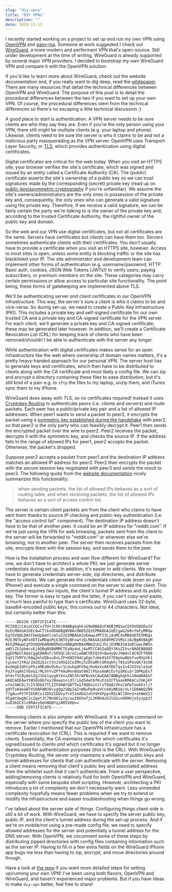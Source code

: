 ```yaml
---
slug: "diy-vpns"
title: "DIY VPNs"
description: ""
date: 2019-11-13
---
```


I recently started working on a project to set up and run my own VPN using [OpenVPN](https://openvpn.net/) and [easy-rsa](https://github.com/OpenVPN/easy-rsa). Someone at work suggested I check out [WireGuard](https://www.wireguard.com/), a more modern and performant VPN that's open-source. Still under development at the time of writing, WireGuard is already supported by several major VPN providers. I decided to bootstrap my own WireGuard VPN and compare it with the OpenVPN solution.

If you'd like to learn more about WireGuard, check out the website documentation and, if you really want to dig deep, read the [whitepaper](https://www.wireguard.com/papers/wireguard.pdf). There are many resources that detail the technical differences between OpenVPN and WireGuard. The purpose of this post is to detail the procedural differences between the two if you want to set up your own VPN. Of course, the procedural differences stem from the technical differences so there's no escaping a little technical discussion ;)

A good place to start is authentication. A VPN server needs to be sure clients are who they say they are. Even if you're the only person using your VPN, there still might be multiple clients (e.g. your laptop and phone). Likewise, clients need to be sure the server is who it claims to be and not a malicious party masquerading as the VPN server. OpenVPN uses Transport Layer Security, or [TLS](https://en.wikipedia.org/wiki/Transport_Layer_Security), which provides authentication using digital certificates.

Digital certificates are critical for the web today. When you visit an HTTPS site, your browser verifies the site's certificate, which was signed and issued by an entity called a Certificate Authority (CA). The (public) certificate asserts the site's ownership of a public key so we can trust signatures made by the corresponding (secret) private key (read up on [public-key/asymmetric cryptography](https://en.wikipedia.org/wiki/Public-key_cryptography) if you're unfamiliar). We assume the site's owners/administrators are the only ones in possession of the private key and, consequently, the only ones who can generate a valid signature using the private key. Therefore, if we receive a valid signature, we can be fairly certain the party we're talking to is the owner of the private key and, according to the trusted Certificate Authority, the rightful owner of the public key and domain.

So the web and our VPN use digital certificates, but not all certificates are the same. Servers have certificates but clients can have them too. Servers sometimes authenticate clients with their certificates. You don't usually have to provide a certificate when you visit an HTTPS site, however. Access to most sites is open, unless some entity is blocking traffic or the site has blacklisted your IP. The site administrator and development team can implement other forms of authentication (e.g. username/password, HTTP Basic auth, cookies, JSON Web Tokens (JWTs)) to verify users, paying subscribers, or premium members on the site. These categories may carry certain permissions or allow access to particular site functionality. The point being, these forms of gatekeeping are implemented above TLS.

We'll be authenticating server *and* client certificates in our OpenVPN infrastructure. This way, the server's sure a client is who it claims to be and vice-versa. So during set-up, we need to create a Public Key Infrastructure (PKI). This includes a private key and self-signed certificate for our own trusted CA and a private key and CA-signed certificate for the VPN server. For each client, we'll generate a private key and CA-signed certificate; these may be generated later however. In addition, we'll create a Certificate Revocation List (CRL) for keeping track of clients who have been removed/shouldn't be able to authenticate with the server any longer.

While authentication with digital certificates makes sense for an open infrastructure like the web where ownership of domain names matters, it's a pretty heavy-handed approach for our personal VPN. The server host has to generate keys and certificates, which then have to be distributed to clients along with the CA certificate and most likely a config file. We can zip and encrypt a directory containing these files to ease distribution, but it's still kind of a pain e.g. to `sftp` the files to my laptop, unzip them, and iTunes sync them to my iPhone.

WireGuard does away with TLS, so no certificates required! Instead it uses [Cryptokey Routing](https://www.wireguard.com/#cryptokey-routing) to authenticate *peers* (i.e. clients and servers) and route packets. Each peer has a public/private key pair and a list of allowed IP addresses. When peer1 wants to send a packet to peer2, it encrypts the packet using a [symmetric key established during the handshake](https://www.wireguard.com/protocol/) with peer2, so that peer2 is the only party who can feasibly decrypt it. Peer1 then sends the encrypted packet over the wire to peer2. Peer2 receives the packet, decrypts it with the symmetric key, and checks the source IP. If the address falls in the range of allowed IPs for peer1, peer2 accepts the packet. Otherwise, the packet's dropped.

Suppose peer2 accepts a packet from peer1 and the destination IP address matches an allowed IP address for peer3. Peer2 then encrypts the packet with the secure session key negotiated with peer3 and sends the result to peer3. The following quote from the [website documentation](https://www.wireguard.com/#cryptokey-routing) nicely summarizes this functionality:


  > when sending packets, the list of allowed IPs behaves as a sort of routing table, and when receiving packets, the list of allowed IPs behaves as a sort of access control list.


The server is certain client packets are from the client who claims to have sent them thanks to source IP checking and public-key authentication (i.e. the "access control list" component). The destination IP address doesn't have to be that of another peer. It could be an IP address for "reddit.com". If we're just using the VPN for web browsing, packets sent from the client to the server will be forwarded to "reddit.com" or wherever else we're browsing; not to another peer. The server then receives packets from the site, encrypts them with the session key, and sends them to the peer.

How is the installation process and user flow different for WireGuard? For one, we don't have to architect a whole PKI; we just generate server credentials during set up. In addition, it's easier to add clients. We no longer have to generate credentials server-side, zip directories, and distribute them to clients. We can generate the credentials client-side (even on your iPhone!) and execute a single command on the server to add the client. This command requires two inputs, the client's tunnel IP address and its public key. The former is easy to type and the latter, if you can't copy-and-paste, is much less painful to type than a certificate. WireGuard uses 32-byte, base64-encoded public keys; this comes out to 44 characters. Not ideal, but certainly better than this:

```
-----BEGIN CERTIFICATE-----
MIIDQjCCAioCCQCxJTU+JC8brDANBgkqhkiG9w0BAQsFADBjMQswCQYDVQQGEwJV
UzELMAkGA1UECAwCTlkxDDAKBgNVBAcMA05ZQzEPMA0GA1UECgwGZm9vYmFyMRQw
EgYDVQQLDAtFbmdpbmVlcmluZzESMBAGA1UEAwwJMTI3LjAuMC4xMB4XDTE5MDgx
MzE3NTEyNFoXDTIwMDgxMjE3NTEyNFowYzELMAkGA1UEBhMCVVMxCzAJBgNVBAgM
Ak5ZMQwwCgYDVQQHDANOWUMxDzANBgNVBAoMBmZvb2JhcjEUMBIGA1UECwwLRW5n
aW5lZXJpbmcxEjAQBgNVBAMMCTEyNy4wLjAuMTCCASIwDQYJKoZIhvcNAQEBBQAD
ggEPADCCAQoCggEBAMuF/5O5QCz8/oCLw6WC5RIQtO+8w4yQvJhW4ul8C9ZFfKN9
5qV17VM7V/6Nq2mlUQbuv8nL2P+KNS594CgOgn7zHe916V7E0pkwNbGfvoRVpYk1
tyLmo7JYRa/ZmZd2Gzct5nJsHSQ1CoZMnihzD5aMhlORXqhhj70Io5PUvQK74sO8
8xUHgb3dhCoPki4MEaNvOs6ur1Ldvbq9Fk9q/HxNxXzAKYDG7qsIn4JXIVeleSeE
Pa3fuqAhIYEeGI/MLhhYvZPf49uMxn8dat0AIlPGosKmRCEvfp5REuSr10PKpEn7
Hf4+fSCByAoSZgJ3Ge1qvg6YXnxZNS3hrWFNskkCAwEAATANBgkqhkiG9w0BAQsF
AAOCAQEAwYtWSQo6bToy1Bewyn+id7/iGd54wt6fKuFzGIFTSaaxRR6ACu7mKjKF
xYoz5WC8j7cI53DbX7TLIZ594WrGBTTw1f9QDoin1lxT6QAcVhsCAPpToebXzljf
q9YToAdeeB7VS6NFWN39+ygOg2SBpIAZ+WQuPp0voVCn40yNKUd/VL+IEKWAQ1N9
f7gAuvP5TFIEhRCoJZDhZ1DOvyT+VI1mXD4JxhV9hXPppcM2LWllDHrU+atWmX22
9IgAtQwg6C2cZgwt3C7NnU6iy2y/uuI8GhwfjL3KNhAiK3lGScn96NVjoIyzpp3f
ovDJKOCXlo9RAvyDehNOBYqzAMIkRQ==
-----END CERTIFICATE-----
```

Removing clients is also simpler with WireGuard. It's a single command on the server where you specify the public key of the client you want to remove. Earlier I mentioned that our OpenVPN infrastructure has a certificate revocation list (CRL). This is required if we want to remove clients. Essentially, the CA maintains state for which certificates it's signed/issued to clients *and* which certificates it's signed but it no longer deems valid for authentication purposes (this is the CRL). With WireGuard's Cryptokey Routing, the server *only* maintains a whitelist of public keys and tunnel addresses for clients that *can* authenticate with the server. Removing a client means removing that client's public key and associated address from the whitelist such that it can't authenticate. From a user perspective, adding/removing clients is relatively fluid for both OpenVPN and WireGuard, especially with some bespoke shell scripting. However, architecting a PKI introduces a lot of complexity we don't necessarily want. Less unneeded complexity hopefully means fewer problems when we try to extend or modify the infrastructure and easier troubleshooting when things go wrong.

I've talked about the server side of things. Configuring things client-side is still a bit of work. With WireGuard, we have to specify the server public key, public IP, and the client's tunnel address during the set-up process. And if we're on mobile/not using a pre-made config file, we need to specify allowed addresses for the server and potentially a tunnel address for the DNS server. With OpenVPN, we circumvent some of these steps by distributing zipped directories with config files containing information such as the server IP. Having to fill in a few extra fields on the WireGuard iPhone app bugs me less than having to zip, encrypt, and move directories around though.

Have a look at [the repo](https://github.com/zbo14/diy-vpn) if you want more detailed steps for setting up/running your own VPN! I've been using both flavors, OpenVPN and WireGuard, and haven't experienced major problems. But if you have ideas to make `diy-vpn` better, feel free to share!

